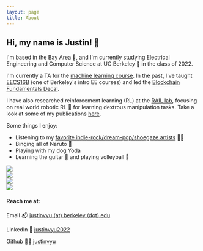 ```yaml
---
layout: page
title: About
---
```


<div class="container py-5">
  <div class="row">
    <div class="col-sm-9 pl-0 pr-5">
    <div markdown="1">

## Hi, my name is Justin! 👋

I'm based in the Bay Area 🌉, and I'm currently studying Electrical Engineering and
Computer Science at UC Berkeley 🐻 in the class of 2022.

I'm currently a TA for the [machine learning course](https://www.eecs189.org/).
In the past, I've taught [EECS16B](https://www.eecs16b.org/) (one of Berkeley's intro EE courses)
and led the [Blockchain Fundamentals Decal](https://blockchain.berkeley.edu/courses/).

I have also researched reinforcement learning (RL) at the [RAIL lab](http://rail.eecs.berkeley.edu/),
focusing on real world robotic RL 🤖 for learning dextrous manipulation tasks.
Take a look at some of my publications [here]({{site.baseurl}}/research).

Some things I enjoy:
* Listening to my [favorite indie-rock/dream-pop/shoegaze artists](https://open.spotify.com/playlist/3KQbk2sHNp0yrmrmtEXIMO?si=33f3d7ac7d0d4966) 👞👀
* Binging all of Naruto 🍜
* Playing with my dog Yoda
* Learning the guitar 🎸 and playing volleyball 🏐
</div>

<div class="row">
  <div class="col-sm-4 p-3">
    <img src="{{site.baseurl}}/public/assets/loveless.jpg" class="shadow" />
  </div>
  <div class="col-sm-4 p-3">
    <img src="{{site.baseurl}}/public/assets/deidara.png" class="shadow" />
  </div>
  <div class="col-sm-4 p-3">
    <img src="{{site.baseurl}}/public/assets/yoda.png" class="shadow" />
  </div>
</div>

</div>

<div class="col-sm-3">
  <img src="{{site.baseurl}}/public/assets/headshot_v2.jpg" class="shadow" />

<div markdown="1" class="contact-info">

#### Reach me at:
Email 📬 [justinvyu (at) berkeley (dot) edu]()

LinkedIn 🤝 [justinvyu2022](https://www.linkedin.com/in/justinvyu2022/)

Github 👨‍💻 [justinvyu](https://www.github.com/justinvyu/)

</div>
  </div>
</div>
